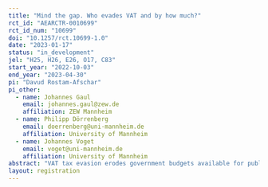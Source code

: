 ```yaml
---
title: "Mind the gap. Who evades VAT and by how much?"
rct_id: "AEARCTR-0010699"
rct_id_num: "10699"
doi: "10.1257/rct.10699-1.0"
date: "2023-01-17"
status: "in_development"
jel: "H25, H26, E26, O17, C83"
start_year: "2022-10-03"
end_year: "2023-04-30"
pi: "Davud Rostam-Afschar"
pi_other:
  - name: Johannes Gaul
    email: johannes.gaul@zew.de
    affiliation: ZEW Mannheim
  - name: Philipp Dörrenberg
    email: doerrenberg@uni-mannheim.de
    affiliation: University of Mannheim
  - name: Johannes Voget
    email: voget@uni-mannheim.de
    affiliation: University of Mannheim
abstract: "VAT tax evasion erodes government budgets available for public goods, is a source of unfair competition, and exposes individuals to exploitative work conditions. The prevalence of VAT evasion and its determinants are difficult to study, because of its illegal nature. Our objective in this study is to identify the share of firms in Germany that have ever evaded VAT tax. We implement the randomized response technique in a sample of firm decision makers active in Germany. Additional information on the position in the value chain and the firm's industry allows us to compare the occurrence of VAT evasion across parts of the firm population that differ in their firm characteristics and scope of activity. We supplement the results on the prevalence of tax evasion with estimates of its quantitative importance using the indirect questioning technique. The results will provide important insights into the mechanics of tax evasion and valuable starting points for a refined discussion of policy measures to combat this phenomenon."
layout: registration
---
```


